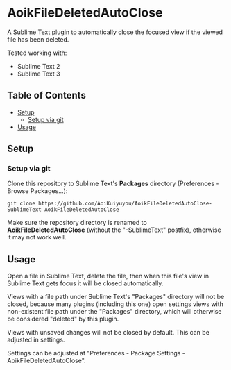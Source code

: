 # AoikFileDeletedAutoClose
A Sublime Text plugin to automatically close the focused view if the viewed
 file has been deleted.

Tested working with:
- Sublime Text 2
- Sublime Text 3

## Table of Contents
- [Setup](#setup)
  - [Setup via git](#setup-via-git)
- [Usage](#usage)

## Setup

### Setup via git
Clone this repository to Sublime Text's **Packages** directory (Preferences - Browse Packages...):
```
git clone https://github.com/AoiKuiyuyou/AoikFileDeletedAutoClose-SublimeText AoikFileDeletedAutoClose
```

Make sure the repository directory is renamed to **AoikFileDeletedAutoClose**
(without the "-SublimeText" postfix), otherwise it may not work well.

## Usage
Open a file in Sublime Text, delete the file, then when this file's view in
 Sublime Text gets focus it will be closed automatically.

Views with a file path under Sublime Text's "Packages" directory will not be
closed, because many plugins (including this one) open settings views with
non-existent file path under the "Packages" directory, which will otherwise be
considered "deleted" by this plugin.

Views with unsaved changes will not be closed by default. This can be adjusted
in settings.

Settings can be adjusted at
"Preferences - Package Settings - AoikFileDeletedAutoClose".
